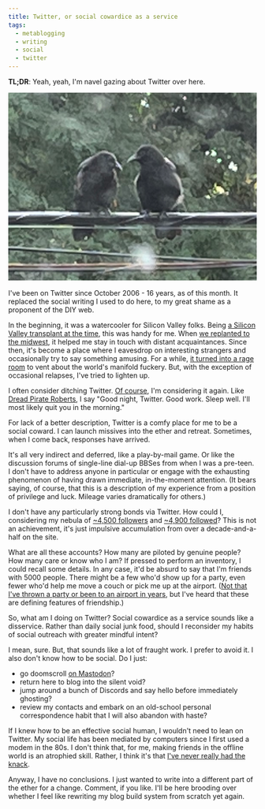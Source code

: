 ```yaml
---
title: Twitter, or social cowardice as a service
tags:
  - metablogging
  - writing
  - social
  - twitter
---
```


**TL;DR**: Yeah, yeah, I'm navel gazing about Twitter over here.

<!--more-->

!["Crows on a wire"](IMG_0759.png)

I've been on Twitter since October 2006 - 16 years, as of this month. It replaced the social writing I used to do here, to my great shame as a proponent of the DIY web.

In the beginning, it was a watercooler for Silicon Valley folks. Being [a Silicon Valley transplant at the time](https://blog.lmorchard.com/2006/06/24/go-west-young-man/), this was handy for me. When [we replanted to the midwest](https://blog.lmorchard.com/2008/05/14/go-midwest-young-man/), it helped me stay in touch with distant acquaintances. Since then, it's become a place where I eavesdrop on interesting strangers and occasionally try to say something amusing. For a while, [it turned into a rage room](https://blog.lmorchard.com/2016/11/11/heartbroken/) to vent about the world's manifold fuckery. But, with the exception of occasional relapses, I've tried to lighten up.

I often consider ditching Twitter. [Of course](https://www.theverge.com/2022/10/28/23428132/elon-musk-twitter-acquisition-problems-speech-moderation), I'm considering it again. Like [Dread Pirate Roberts](https://www.youtube.com/watch?v=aHZGqBVBCRw), I say "Good night, Twitter. Good work. Sleep well. I'll most likely quit you in the morning."

For lack of a better description, Twitter is a comfy place for me to be a social coward. I can launch missives into the ether and retreat. Sometimes, when I come back, responses have arrived.

It's all very indirect and deferred, like a play-by-mail game. Or like the discussion forums of single-line dial-up BBSes from when I was a pre-teen. I don't have to address anyone in particular or engage with the exhausting phenomenon of having drawn immediate, in-the-moment attention. (It bears saying, of course, that this is a description of my experience from a position of privilege and luck. Mileage varies dramatically for others.)

I don't have any particularly strong bonds via Twitter. How could I, considering my nebula of [~4,500 followers](https://twitter.com/lmorchard/followers) and [~4,900 followed](https://twitter.com/lmorchard/following)? This is not an achievement, it's just impulsive accumulation from over a decade-and-a-half on the site.

What are all these accounts? How many are piloted by genuine people? How many care or know who I am? If pressed to perform an inventory, I could recall some details. In any case, it'd be absurd to say that I'm friends with 5000 people. There might be a few who'd show up for a party, even fewer who'd help me move a couch or pick me up at the airport. ([Not that I've thrown a party or been to an airport in years](https://blog.lmorchard.com/2021/09/14/in-volvation/), but I've heard that these are defining features of friendship.)

So, what am I doing on Twitter? Social cowardice as a service sounds like a disservice. Rather than daily social junk food, should I reconsider my habits of social outreach with greater mindful intent?

I mean, sure. But, that sounds like a lot of fraught work. I prefer to avoid it. I also don't know how to be social. Do I just:

- go doomscroll [on Mastodon](https://hackers.town/@lmorchard)?
- return here to blog into the silent void?
- jump around a bunch of Discords and say hello before immediately ghosting?
- review my contacts and embark on an old-school personal correspondence habit that I will also abandon with haste?

If I knew how to be an effective social human, I wouldn't need to lean on Twitter. My social life has been mediated by computers since I first used a modem in the 80s. I don't think that, for me, making friends in the offline world is an atrophied skill. Rather, I think it's that [I've never really had the knack](https://blog.lmorchard.com/2005/03/22/online-social-skills/).

Anyway, I have no conclusions. I just wanted to write into a different part of the ether for a change. Comment, if you like. I'll be here brooding over whether I feel like rewriting my blog build system from scratch yet again.
